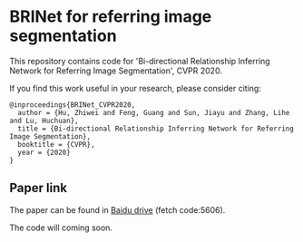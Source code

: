 # BRINet for referring image segmentation
This repository contains code for 'Bi-directional Relationship Inferring Network for Referring Image Segmentation', CVPR 2020.

If you find this work useful in your research, please consider citing:

```
@inproceedings{BRINet_CVPR2020,
  author = {Hu, Zhiwei and Feng, Guang and Sun, Jiayu and Zhang, Lihe and Lu, Huchuan},
  title = {Bi-directional Relationship Inferring Network for Referring Image Segmentation},
  booktitle = {CVPR},
  year = {2020}
}
```
## Paper link
The paper can be found in [Baidu drive](https://pan.baidu.com/s/1hmRo3NvY2kugm1r6RQguIw) (fetch code:5606).

The code will coming soon.

